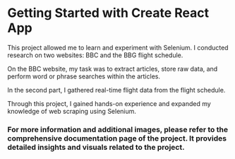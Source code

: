 # Getting Started with Create React App

This project allowed me to learn and experiment with Selenium. I conducted research on two websites: BBC and the BBG flight schedule.

On the BBC website, my task was to extract articles, store raw data, and perform word or phrase searches within the articles.

In the second part, I gathered real-time flight data from the flight schedule.

Through this project, I gained hands-on experience and expanded my knowledge of web scraping using Selenium.


### For more information and additional images, please refer to the comprehensive documentation page of the project. It provides detailed insights and visuals related to the project.
